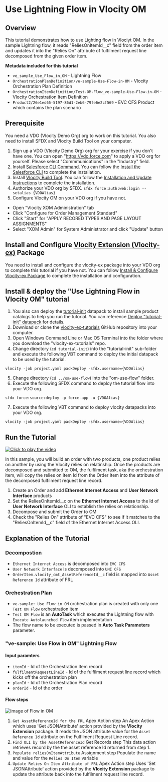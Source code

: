 # Use Lightning Flow in Vlocity OM
## Overview
This tutorial demonstrates how to use Lighting flow in Vlociyt OM. In the sample Lightning flow, it reads "ReliesOnItemId__c" field from the order item and updates it into the "Relies On" attribute of fulfilment request line decomposed from the given order item.

**Metadata included for this tutorial**  
*  `ve_sample_Use_Flow_in_OM` - Lightning Flow
*  `OrchestrationPlanDefinition/ve-sample-Use-Flow-in-OM` - Vlocity Orchestration Plan Definition
*  `OrchestrationItemDefinition/Test-OM-Flow_ve-sample-Use-Flow-in-OM` - Vlocity Orchestration Item Definition
*  `Product2/26e1ed65-5197-86d1-2eb6-79fe6e2cf569` - EVC CFS Product which contains the plan scenario

## Prerequisite
You need a VDO (Vlocity Demo Org) org to work on this tutorial. You also need to install SFDX and Vlocity Build Tool on your computer.
1. Sign up a VDO (Vlocity Demo Org) org for your exercise if you don't have one. You can open "https://vdo.force.com" to apply a VDO org for yourself. Please select "Commmunications" in the "Industry" field.
2. Install [Salesforce CLI Command](https://developer.salesforce.com/docs/atlas.en-us.sfdx_cli_reference.meta/sfdx_cli_reference/cli_reference.htm). You can follow the [Install the Salesforce CLI](https://developer.salesforce.com/docs/atlas.en-us.sfdx_setup.meta/sfdx_setup/sfdx_setup_install_cli.htm) to complete the installation.
3. Install [Vlocity Build Tool](https://github.com/vlocityinc/vlocity_build#vlocity-build). You can follow the [Installation and Update Instructions](https://github.com/vlocityinc/vlocity_build#installation-and-update-instructions) to complete the installation.
4. Authorize your VDO org by SFDX. `sfdx force:auth:web:login --setalias {VDOAlias}`
5. Configure Vlocity OM on your VDO org if you have not.
*  Open "Vlocity XOM Administration" tab
*  Click "Configure for Order Management Standard"
*  Click "Start" for "APPLY RECORED TYPES AND PAGE LAYOUT ASSIGNMENTS"
*  Select "XOM Admin" for System Administrator and click "Update" button

## Install and Configure [Vlocity Extension (Vlocity-ex)](https://github.com/Soforce/vlocity-ex#vlocity-extension-vlocity-ex-package) Package
You need to install and configure the vlocity-ex package into your VDO org to complete this tutorial if you have not. You can follow [Install & Configure Vlocity-ex Package](https://github.com/Soforce/vlocity-ex#install--configure-vlocity-ex-package) to complete the installation and configuration.

## Install & deploy the "Use Lightning Flow in Vlocity OM" tutorial
1. You also can deploy the [tutorial-init](../tutorial-init/datapacks/tutorial-init.json) datapack to install sample product catalogs to help you run the tutorial. You can reference [Deploy "tutorial-init" datapack](https://github.com/Soforce/vlocity-ex-tutorials/tree/master/tutorial-init#deploy-tutorial-init-datapack) for details.
2. Download or clone the [vlocity-ex-tutorials](https://github.com/Soforce/vlocity-ex-tutorials) GitHub repository into your computer.
3. Open Windows Command Line or Mac OS Terminal into the folder where you download the "vlocity-ex-tutorials" repo.
4. Change directory (`cd tutorial-init`) into the "tutorial-init" sub-folder and execute the following VBT command to deploy the initial datapack to be used by the tutorial. 
```
vlocity -job project.yaml packDeploy -sfdx.username={VDOAlias}
```
5. Change directory (`cd ../om-use-flow`) into the "om-use-flow" folder.
6. Execute the following SFDX command to deploy the tutorial flow into your VDO org.
```
sfdx force:source:deploy -p force-app -u {VDOAlias}
```
7. Execute the following VBT command to deploy vlocity datapacks into your VDO org.
```
vlocity -job project.yaml packDeploy -sfdx.username={VDOAlias}
```

## Run the Tutorial
[![Click to play the video](https://github.com/Soforce/vlocity-ex-tutorials/blob/master/om-use-flow/images/video%20cover.png)](https://www.youtube.com/watch?v=O7AhKvIntew) 

In this sample, you will build an order with two products, one product relies on another by using the Vlocity relies on relatinship. Once the products are decomposed and submitted to OM, the fulfilment task, aka the orchestration item, will copy the relies on item Id from the Order Item into the attribute of the decomposed fulfilment request line record.  
1. Create an Order and add **Ethernet Internet Access** and **User Network Interface** products
2. Set the ReliesOnItemId__c on the **Ethernet Internet Access** to the Id of **User Network Interface** OLI to establish the relies on relationship.
3. Decompose and submit the Order to OM
4. Check the "Relies On" attribute of "EVC CFS" to see if it matches to the "ReliesOnItemId__c" field of the Ethernet Internet Access OLI.


## Explanation of the Tutorial
### Decompostion 
*  `Ethernet Internet Access` is decomposed into `EVC CFS`
*  `User Network Interface` is decomposed into `UNI CFS`
*  `OrderItem.vlocity_cmt_AssetReferenceId__c` field is mapped into `Asset Reference Id` attribute of FRL

### Orchestration Plan
*  `ve-sample: Use Flow in OM` orchestration plan is created with only one `Test OM Flow` orchestration item
*  `Test OM Flow` is an **AutoTask** which executes the Lightning flow with `Execute Autolaunched Flow` item implementation
*  The flow name to be executed is passed in **Auto Task Parameters** parameter.

### "ve-sample: Use Flow in OM" Lightning Flow
#### Input paramters
*  `itemId` - Id of the Orchestration Item record
*  `fulfilmentRequestLineId` - Id of the fulfilment request line record which kicks off the orchestration plan
*  `planId` - Id of the Orchestration Plan record
*  `orderId` - Id of the order 
#### Flow steps
![Image of Flow in OM](https://github.com/Soforce/vlocity-ex-tutorials/blob/master/om-use-flow/images/flow%20diagram.png)

1. `Get AssetReferenceId for the FRL` Apex Action step 
An Apex Action which uses 'Get JSONAttribute' action provided by the **Vlocity Extension** package. It reads the JSON attribute value for the `Asset Reference Id` attribute on the Fulfilment Request Line record.
2. `Find OLI by the AssetReferenceId` Get Records step 
This data action retrieves record by the the asset reference Id returned from step 1.
3. `Populate reliesOnItemAttribute` Assignment step
Populate the name and value for the `Relies On Item` variable
4. `Update Relies On Item Attribute of FRL` Apex Action step
Uses 'Set JSONAttribute' action provided by the **Vlocity Extension** package to update the attribute back into the fulfilment request line record.

